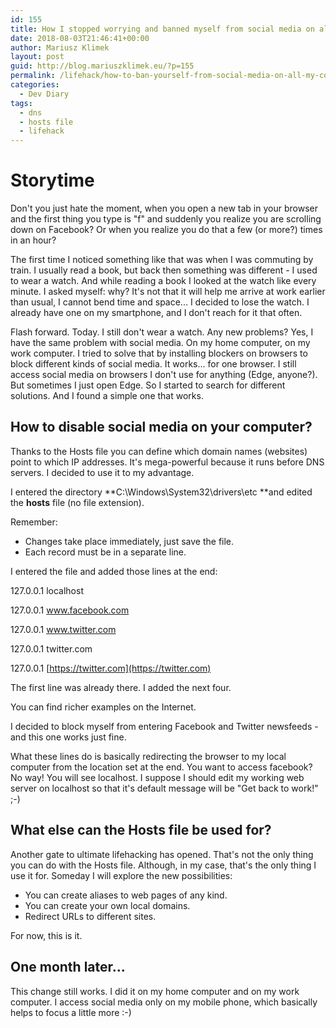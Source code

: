 ```yaml
---
id: 155
title: How I stopped worrying and banned myself from social media on all my computers
date: 2018-08-03T21:46:41+00:00
author: Mariusz Klimek
layout: post
guid: http://blog.mariuszklimek.eu/?p=155
permalink: /lifehack/how-to-ban-yourself-from-social-media-on-all-my-computers/
categories:
  - Dev Diary
tags:
  - dns
  - hosts file
  - lifehack
---
```

# **Storytime**

Don't you just hate the moment, when you open a new tab in your browser and the first thing you type is "f" and suddenly you realize you are scrolling down on Facebook? Or when you realize you do that a few (or more?) times in an hour?

The first time I noticed something like that was when I was commuting by train. I usually read a book, but back then something was different - I used to wear a watch. And while reading a book I looked at the watch like every minute. I asked myself: why? It's not that it will help me arrive at work earlier than usual, I cannot bend time and space... I decided to lose the watch. I already have one on my smartphone, and I don't reach for it that often.

Flash forward. Today. I still don't wear a watch. Any new problems? Yes, I have the same problem with social media. On my home computer, on my work computer. I tried to solve that by installing blockers on browsers to block different kinds of social media. It works... for one browser. I still access social media on browsers I don't use for anything (Edge, anyone?). But sometimes I just open Edge. So I started to search for different solutions. And I found a simple one that works.

## **How to disable social media on your computer?**

Thanks to the Hosts file you can define which domain names (websites) point to which IP addresses. It's mega-powerful because it runs before DNS servers. I decided to use it to my advantage.

I entered the directory **C:\Windows\System32\drivers\etc **and edited the **hosts** file (no file extension).

Remember:

* Changes take place immediately, just save the file.
* Each record must be in a separate line.

I entered the file and added those lines at the end:

127.0.0.1 localhost
  
127.0.0.1 www.facebook.com
  
127.0.0.1 www.twitter.com
  
127.0.0.1 twitter.com
  
127.0.0.1 [https://twitter.com](https://twitter.com)

The first line was already there. I added the next four.

You can find richer examples on the Internet.

I decided to block myself from entering Facebook and Twitter newsfeeds - and this one works just fine.

What these lines do is basically redirecting the browser to my local computer from the location set at the end. You want to access facebook? No way! You will see localhost. I suppose I should edit my working web server on localhost so that it's default message will be "Get back to work!" ;-)

## **What else can the Hosts file be used for?**

Another gate to ultimate lifehacking has opened. That's not the only thing you can do with the Hosts file. Although, in my case, that's the only thing I use it for. Someday I will explore the new possibilities:

* You can create aliases to web pages of any kind.
* You can create your own local domains.
* Redirect URLs to different sites.

For now, this is it.

## **One month later...**

This change still works. I did it on my home computer and on my work computer. I access social media only on my mobile phone, which basically helps to focus a little more :-)